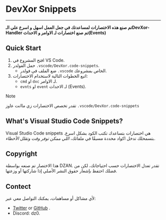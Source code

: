 # DevXor Snippets
_____
**تم صنع هذه الاختصارات لمساعدتك في جعل العمل اسهل و اسرع علي الـDevXor-Handler تم صنع اختصارات لـ الاوامر و الاحداث(Events)**

## Quick Start
1. افتح المشروع في VS Code.
2. حمل الفولدر `.vscode/DevXor.code-snippets`.
   - ضع الملف في فولدر `.vscode` الخاص بمشروعك.
3. اتبع الخطوات التالية لاستخدام الاختصارات:
   - `cmd` او `dxc` لـ الاوامر.
   - `evnts` او `event` لـ الاحداث (Events).
> [!NOTE]
> تقدر تخصص الاختصارات زي ماانت عاوز `.vscode/DevXor.code-snippets`
## What's Visual Studio Code Snippets?
Visual Studio Code snippets هي اختصارات بتساعدك تكتب الكود بشكل اسرع. بتسمحلك تدخل اكواد محددة مسبقًا في ملفاتك، _اللي ممكن توفر وقت وتقلل الأخطاء_.

## Copyright
هذا الاختصار تم صنعه بواسطة DZAN. تقدر تعدل الاختصارات حسب احتياجاتك، لكن من فضلك احتفظ بإشعار حقوق النشر الأصلي إذا شاركتها أو وزعتها.
## Contect
لأي مشاكل أو مساهمات، يمكنك التواصل معي عبر:
- [Twitter](https://twitter.com/_dz4n) or [GitHub](https://github.com/d-zan/DevXor-Snippet) .
- Discord: dz0. 
